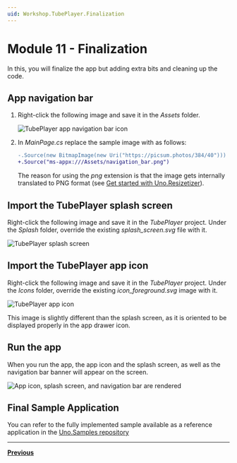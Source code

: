 ```yaml
---
uid: Workshop.TubePlayer.Finalization
---
```


# Module 11 - Finalization

In this, you will finalize the app but adding extra bits and cleaning up the code.

## App navigation bar

1. Right-click the following image and save it in the  *Assets* folder.

    ![TubePlayer app navigation bar icon](navigation_bar.svg)

1. In *MainPage.cs* replace the sample image with as follows:

    ```diff
    -.Source(new BitmapImage(new Uri("https://picsum.photos/384/40")))
    +.Source("ms-appx:///Assets/navigation_bar.png")
    ```

    The reason for using the *png* extension is that the image gets internally translated to PNG format (see [Get started with Uno.Resizetizer](xref:Uno.Resizetizer.GettingStarted#how-it-works)).

## Import the TubePlayer splash screen

Right-click the following image and save it in the *TubePlayer* project. Under the *Splash* folder, override the existing *splash_screen.svg* file with it.

![TubePlayer splash screen](splash_screen.svg)

## Import the TubePlayer app icon

Right-click the following image and save it in the *TubePlayer* project. Under the *Icons* folder, override the existing *icon_foreground.svg* image with it.

![TubePlayer app icon](icon_foreground.svg)

This image is slightly different than the splash screen, as it is oriented to be displayed properly in the app drawer icon.

## Run the app

When you run the app, the app icon and the splash screen, as well as the navigation bar banner will appear on the screen.

![App icon, splash screen, and navigation bar are rendered](ui-output.gif)

## Final Sample Application

You can refer to the fully implemented sample available as a reference application in the [Uno.Samples repository](https://aka.platform.uno/tubeplayer-sampleapp)

---

**[Previous](xref:Workshop.TubePlayer.MediaPlayer "Add a media player")**
